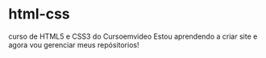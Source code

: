 # html-css
 curso de HTML5 e CSS3 do Cursoemvideo
Estou aprendendo a criar site e agora vou gerenciar meus repósitorios!
<a href=" ">
